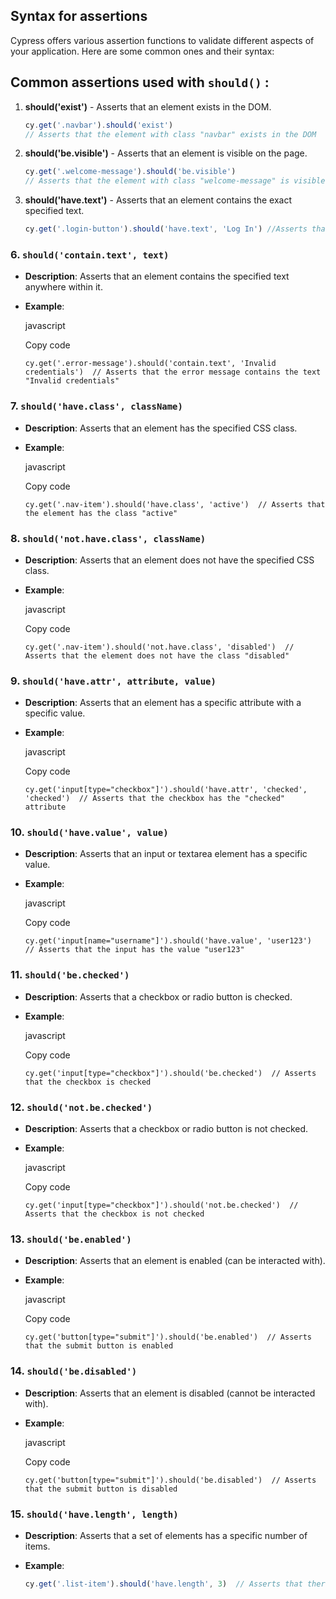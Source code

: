 ## Syntax for assertions 
Cypress offers various assertion functions to validate different aspects of your application. Here are some common ones and their syntax:
## **Common assertions used with `should()`** :

1. **should('exist')** -  Asserts that an element exists in the DOM.

 
	```javascript
	cy.get('.navbar').should('exist')  
	// Asserts that the element with class "navbar" exists in the DOM 
	```
 2. **should('be.visible')** - Asserts that an element is visible on the page.

	```javascript
	cy.get('.welcome-message').should('be.visible') 
    // Asserts that the element with class "welcome-message" is visible
	```
    
 3. **should('have.text')** -  Asserts that an element contains the exact specified text.   
	```javascript
	cy.get('.login-button').should('have.text', 'Log In') //Asserts that the button has the exact text "Log In"
	```
### 6. **`should('contain.text', text)`**

-   **Description**: Asserts that an element contains the specified text anywhere within it.
-   **Example**:
    
    javascript
    
    Copy code
    
    `cy.get('.error-message').should('contain.text', 'Invalid credentials')  // Asserts that the error message contains the text "Invalid credentials"` 
    

### 7. **`should('have.class', className)`**

-   **Description**: Asserts that an element has the specified CSS class.
-   **Example**:
    
    javascript
    
    Copy code
    
    `cy.get('.nav-item').should('have.class', 'active')  // Asserts that the element has the class "active"` 
    

### 8. **`should('not.have.class', className)`**

-   **Description**: Asserts that an element does not have the specified CSS class.
-   **Example**:
    
    javascript
    
    Copy code
    
    `cy.get('.nav-item').should('not.have.class', 'disabled')  // Asserts that the element does not have the class "disabled"` 
    

### 9. **`should('have.attr', attribute, value)`**

-   **Description**: Asserts that an element has a specific attribute with a specific value.
-   **Example**:
    
    javascript
    
    Copy code
    
    `cy.get('input[type="checkbox"]').should('have.attr', 'checked', 'checked')  // Asserts that the checkbox has the "checked" attribute` 
    

### 10. **`should('have.value', value)`**

-   **Description**: Asserts that an input or textarea element has a specific value.
-   **Example**:
    
    javascript
    
    Copy code
    
    `cy.get('input[name="username"]').should('have.value', 'user123')  // Asserts that the input has the value "user123"` 
    

### 11. **`should('be.checked')`**

-   **Description**: Asserts that a checkbox or radio button is checked.
-   **Example**:
    
    javascript
    
    Copy code
    
    `cy.get('input[type="checkbox"]').should('be.checked')  // Asserts that the checkbox is checked` 
    

### 12. **`should('not.be.checked')`**

-   **Description**: Asserts that a checkbox or radio button is not checked.
-   **Example**:
    
    javascript
    
    Copy code
    
    `cy.get('input[type="checkbox"]').should('not.be.checked')  // Asserts that the checkbox is not checked` 
    

### 13. **`should('be.enabled')`**

-   **Description**: Asserts that an element is enabled (can be interacted with).
-   **Example**:
    
    javascript
    
    Copy code
    
    `cy.get('button[type="submit"]').should('be.enabled')  // Asserts that the submit button is enabled` 
    

### 14. **`should('be.disabled')`**

-   **Description**: Asserts that an element is disabled (cannot be interacted with).
-   **Example**:
    
    javascript
    
    Copy code
    
    `cy.get('button[type="submit"]').should('be.disabled')  // Asserts that the submit button is disabled` 
    

### 15. **`should('have.length', length)`**

-   **Description**: Asserts that a set of elements has a specific number of items.
-   **Example**:
    
	``` javascript
	cy.get('.list-item').should('have.length', 3)  // Asserts that there are exactly 3 elements with the class "list-item"
	```


<!--stackedit_data:
eyJoaXN0b3J5IjpbLTUyNDAwODgxMCwxNjA2NzI4NjYyLC0yMD
g4NzQ2NjEyXX0=
-->